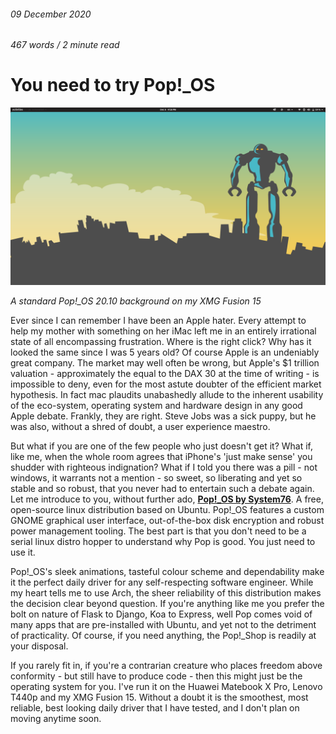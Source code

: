 ###### 09 December 2020

###### 467 words / 2 minute read

# You need to try Pop!_OS

![Pop!_OS Background](../assets/pop_os_001.png)

*A standard Pop!_OS 20.10 background on my XMG Fusion 15*

Ever since I can remember I have been an Apple hater. Every attempt to help my mother with something on her iMac left me in an entirely irrational state of all encompassing frustration. Where is the right click? Why has it looked the same since I was 5 years old? Of course Apple is an undeniably great company. The market may well often be wrong, but Apple's $1 trillion valuation - approximately the equal to the DAX 30 at the time of writing - is impossible to deny, even for the most astute doubter of the efficient market hypothesis. In fact mac plaudits unabashedly allude to the inherent usability of the eco-system, operating system and hardware design in any good Apple debate. Frankly, they are right. Steve Jobs was a sick puppy, but he was also, without a shred of doubt, a user experience maestro.

But what if you are one of the few people who just doesn't get it? What if, like me, when the whole room agrees that iPhone's 'just make sense' you shudder with righteous indignation? What if I told you there was a pill - not windows, it warrants not a mention - so sweet, so liberating and yet so stable and so robust, that you never had to entertain such a debate again. Let me introduce to you, without further ado, **[Pop!_OS by System76](https://pop.system76.com/)**. A free, open-source linux distribution based on Ubuntu. Pop!_OS features a custom GNOME graphical user interface, out-of-the-box disk encryption and robust power management tooling. The best part is that you don't need to be a serial linux distro hopper to understand why Pop is good. You just need to use it. 

Pop!_OS's sleek animations, tasteful colour scheme and dependability make it the perfect daily driver for any self-respecting software engineer. While my heart tells me to use Arch, the sheer reliability of this distribution makes the decision clear beyond question. If you're anything like me you prefer the bolt on nature of Flask to Django, Koa to Express, well Pop comes void of many apps that are pre-installed with Ubuntu, and yet not to the detriment of practicality. Of course, if you need anything, the Pop!\_Shop is readily at your disposal. 

If you rarely fit in, if you're a contrarian creature who places freedom above conformity - but still have to produce code - then this might just be the operating system for you. I've run it on the Huawei Matebook X Pro, Lenovo T440p and my XMG Fusion 15. Without a doubt it is the smoothest, most reliable, best looking daily driver that I have tested, and I don't plan on moving anytime soon.



 
